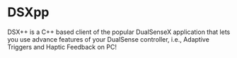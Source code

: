 # DSXpp
DSX++ is a C++ based client of the popular DualSenseX application that lets you use advance features of your DualSense controller, i.e., Adaptive Triggers and Haptic Feedback on PC!
